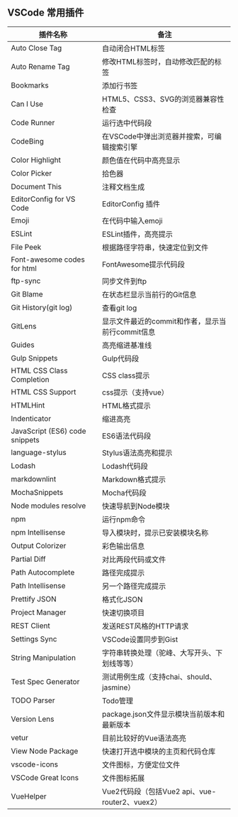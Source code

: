 ## VSCode 常用插件

| 插件名称                       | 备注                                             |
| ------------------------------ | ------------------------------------------------ |
| Auto Close Tag                 | 自动闭合HTML标签                                 |
| Auto Rename Tag                | 修改HTML标签时，自动修改匹配的标签               |
| Bookmarks                      | 添加行书签                                       |
| Can I Use                      | HTML5、CSS3、SVG的浏览器兼容性检查               |
| Code Runner                    | 运行选中代码段                                   |
| CodeBing                       | 在VSCode中弹出浏览器并搜索，可编辑搜索引擎       |
| Color Highlight                | 颜色值在代码中高亮显示                           |
| Color Picker                   | 拾色器                                           |
| Document This                  | 注释文档生成                                     |
| EditorConfig for VS Code       | EditorConfig 插件                                |
| Emoji                          | 在代码中输入emoji                                |
| ESLint                         | ESLint插件，高亮提示                             |
| File Peek                      | 根据路径字符串，快速定位到文件                   |
| Font-awesome codes for html    | FontAwesome提示代码段                            |
| ftp-sync                       | 同步文件到ftp                                    |
| Git Blame                      | 在状态栏显示当前行的Git信息                      |
| Git History(git log)           | 查看git log                                      |
| GitLens                        | 显示文件最近的commit和作者，显示当前行commit信息 |
| Guides                         | 高亮缩进基准线                                   |
| Gulp Snippets                  | Gulp代码段                                       |
| HTML CSS Class Completion      | CSS class提示                                    |
| HTML CSS Support               | css提示（支持vue）                               |
| HTMLHint                       | HTML格式提示                                     |
| Indenticator                   | 缩进高亮                                         |
| JavaScript (ES6) code snippets | ES6语法代码段                                    |
| language-stylus                | Stylus语法高亮和提示                             |
| Lodash                         | Lodash代码段                                     |
| markdownlint                   | Markdown格式提示                                 |
| MochaSnippets                  | Mocha代码段                                      |
| Node modules resolve           | 快速导航到Node模块                               |
| npm                            | 运行npm命令                                      |
| npm Intellisense               | 导入模块时，提示已安装模块名称                   |
| Output Colorizer               | 彩色输出信息                                     |
| Partial Diff                   | 对比两段代码或文件                               |
| Path Autocomplete              | 路径完成提示                                     |
| Path Intellisense              | 另一个路径完成提示                               |
| Prettify JSON                  | 格式化JSON                                       |
| Project Manager                | 快速切换项目                                     |
| REST Client                    | 发送REST风格的HTTP请求                           |
| Settings Sync                  | VSCode设置同步到Gist                             |
| String Manipulation            | 字符串转换处理（驼峰、大写开头、下划线等等）     |
| Test Spec Generator            | 测试用例生成（支持chai、should、jasmine）        |
| TODO Parser                    | Todo管理                                         |
| Version Lens                   | package.json文件显示模块当前版本和最新版本       |
| vetur                          | 目前比较好的Vue语法高亮                          |
| View Node Package              | 快速打开选中模块的主页和代码仓库                 |
| vscode-icons                   | 文件图标，方便定位文件                           |
| VSCode Great Icons             | 文件图标拓展                                     |
| VueHelper                      | Vue2代码段（包括Vue2 api、vue-router2、vuex2）   |
